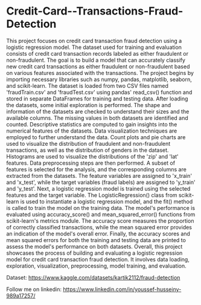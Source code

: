# Credit-Card--Transactions-Fraud-Detection

This project focuses on credit card transaction fraud detection using a logistic regression model. The dataset used for training and evaluation consists of credit card transaction records labeled as either fraudulent or non-fraudulent. The goal is to build a model that can accurately classify new credit card transactions as either fraudulent or non-fraudulent based on various features associated with the transactions. The project begins by importing necessary libraries such as numpy, pandas, matplotlib, seaborn, and scikit-learn. The dataset is loaded from two CSV files named 'fraudTrain.csv' and 'fraudTest.csv' using pandas' read_csv() function and stored in separate DataFrames for training and testing data. After loading the datasets, some initial exploration is performed. The shape and information of the datasets are checked to understand their sizes and the available columns. The missing values in both datasets are identified and counted. Descriptive statistics are computed to gain insights into the numerical features of the datasets. Data visualization techniques are employed to further understand the data. Count plots and pie charts are used to visualize the distribution of fraudulent and non-fraudulent transactions, as well as the distribution of genders in the dataset. Histograms are used to visualize the distributions of the 'zip' and 'lat' features. Data preprocessing steps are then performed. A subset of features is selected for the analysis, and the corresponding columns are extracted from the datasets. The feature variables are assigned to 'x_train' and 'x_test', while the target variables (fraud labels) are assigned to 'y_train' and 'y_test'. Next, a logistic regression model is trained using the selected features and the target variable. The LogisticRegression() class from scikit-learn is used to instantiate a logistic regression model, and the fit() method is called to train the model on the training data. The model's performance is evaluated using accuracy_score() and mean_squared_error() functions from scikit-learn's metrics module. The accuracy score measures the proportion of correctly classified transactions, while the mean squared error provides an indication of the model's overall error. Finally, the accuracy scores and mean squared errors for both the training and testing data are printed to assess the model's performance on both datasets. Overall, this project showcases the process of building and evaluating a logistic regression model for credit card transaction fraud detection. It involves data loading, exploration, visualization, preprocessing, model training, and evaluation.

Dataset: https://www.kaggle.com/datasets/kartik2112/fraud-detection

Follow me on linkedin: https://www.linkedin.com/in/youssef-husseiny-989a17257/
